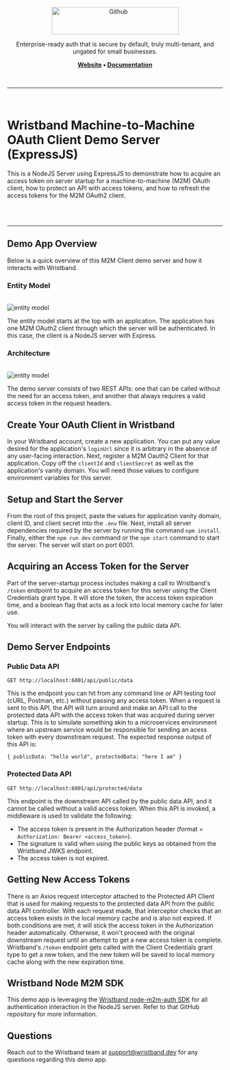 <div align="center">
  <a href="https://wristband.dev">
    <picture>
      <img src="https://assets.wristband.dev/images/email_branding_logo_v1.png" alt="Github" width="297" height="64">
    </picture>
  </a>
  <p align="center">
    Enterprise-ready auth that is secure by default, truly multi-tenant, and ungated for small businesses.
  </p>
  <p align="center">
    <b>
      <a href="https://wristband.dev">Website</a> • 
      <a href="https://docs.wristband.dev/">Documentation</a>
    </b>
  </p>
</div>

<br/>

---

<br/>

# Wristband Machine-to-Machine OAuth Client Demo Server (ExpressJS)

This is a NodeJS Server using ExpressJS to demonstrate how to acquire an access token on server startup for a machine-to-machine (M2M) OAuth client, how to protect an API with access tokens, and how to refresh the access tokens for the M2M OAuth2 client.

<br/>
<br>
<hr />

## Demo App Overview

Below is a quick overview of this M2M Client demo server and how it interacts with Wristband.

### Entity Model
<br>

<picture>
  <source media="(prefers-color-scheme: dark)" srcset="https://assets.wristband.dev/docs/m2m-client-expressjs-demo-app/m2m-client-expressjs-demo-app-entity-model-dark.png">
  <source media="(prefers-color-scheme: light)" srcset="https://assets.wristband.dev/docs/m2m-client-expressjs-demo-app/m2m-client-expressjs-demo-app-entity-model-light.png">
  <img alt="entity model" src="https://assets.wristband.dev/docs/m2m-client-expressjs-demo-app/m2m-client-expressjs-demo-app-entity-model-light.png">
</picture>

The entity model starts at the top with an application.  The application has one M2M OAuth2 client through which the server will be authenticated.  In this case, the client is a NodeJS server with Express.

### Architecture
<br>

<picture>
  <source media="(prefers-color-scheme: dark)" srcset="https://assets.wristband.dev/docs/m2m-client-expressjs-demo-app/m2m-client-expressjs-demo-app-architecture-dark.png">
  <source media="(prefers-color-scheme: light)" srcset="https://assets.wristband.dev/docs/m2m-client-expressjs-demo-app/m2m-client-expressjs-demo-app-architecture-light.png">
  <img alt="entity model" src="https://assets.wristband.dev/docs/m2m-client-expressjs-demo-app/m2m-client-expressjs-demo-app-architecture-light.png">
</picture>

The demo server consists of two REST APIs: one that can be called without the need for an access token, and another that always requires a valid access token in the request headers.

## Create Your OAuth Client in Wristband

In your Wristband account, create a new application. You can put any value desired for the application's `loginUrl` since it is arbitrary in the absence of any user-facing interaction. Next, register a M2M Oauth2 Client for that application.  Copy off the `clientId` and `clientSecret` as well as the application's vanity domain.  You will need those values to configure environment variables for this server.

## Setup and Start the Server

From the root of this project, paste the values for application vanity domain, client ID, and client secret into the `.env` file.  Next, install all server dependencies required by the server by running the command `npm install`. Finally, either the `npm run dev` command or the `npm start` command to start the server.  The server will start on port 6001.

## Acquiring an Access Token for the Server

Part of the server-startup process includes making a call to Wristband's `/token` endpoint to acquire an access token for this server using the Client Credentials grant type.  It will store the token, the access token expiration time, and a boolean flag that acts as a lock into local memory cache for later use.

You will interact with the server by calling the public data API.

## Demo Server Endpoints

### Public Data API

`GET http://localhost:6001/api/public/data`

This is the endpoint you can hit from any command line or API testing tool (cURL, Postman, etc.) without passing any access token.  When a request is sent to this API, the API will turn around and make an API call to the protected data API with the access token that was acquired during server startup.  This is to simulate something akin to a microservices environment where an upstream service would be responsible for sending an acess token with every downstream request. The expected response output of this API is:

`{ publicData: "hello world", protectedData: "here I am" }`

### Protected Data API

`GET http://localhost:6001/api/protected/data`

This endpoint is the downstream API called by the public data API, and it cannot be called without a valid access token.  When this API is invoked, a middleware is used to validate the following:
- The access token is present in the Authorization header (format = `Authorization: Bearer <access_token>`).
- The signature is valid when using the public keys as obtained from the Wristband JWKS endpoint.
- The access token is not expired.

## Getting New Access Tokens

There is an Axios request interceptor attached to the Protected API Client that is used for making requests to the protected data API from the public data API controller.  With each request made, that interceptor checks that an access token exists in the local memory cache and is also not expired.  If both conditions are met, it will stick the access token in the Authorization header automatically.  Otherwise, it won't proceed with the original downstream request until an attempt to get a new access token is complete.  Wristband's `/token` endpoint gets called with the Client Credentials grant type to get a new token, and the new token will be saved to local memory cache along with the new expiration time.

## Wristband Node M2M SDK
This demo app is leveraging the [Wristband node-m2m-auth SDK](https://github.com/wristband-dev/node-m2m-auth) for all authentication interaction in the NodeJS server. Refer to that GitHub repository for more information.

## Questions

Reach out to the Wristband team at <support@wristband.dev> for any questions regarding this demo app.

<br/>


